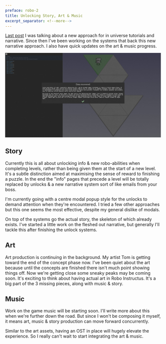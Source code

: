 ```yaml
---
preface: robo-2
title: Unlocking Story, Art & Music
excerpt_separator: <!--more-->
---
```

[Last post](/2018/08/31/teaching-and-storytelling.html) I was talking about a new approach for in universe tutorials and narrative. Since then I've been working on the systems that back this new narrative approach. I also have quick updates on the art & music progress.

![](/assets/2018-09-14/unlocks.jpg "Unlock new info after completing levels (WIP)")

<!--more-->

## Story
Currently this is all about unlocking info & new robo-abilities when completing levels, rather than being given them at the start of a new level. It's a subtle distinction aimed at maximising the sense of reward to finishing a puzzle. In the end the "info" pages that precede a level will be totally replaced by unlocks & a new narrative system sort of like emails from your boss.

I'm currently going with a centre modal popup style for the unlocks to demand attention when they're encountered. I tried a few other approaches but this one seems the most effective, despite my general dislike of modals.

On top of the systems go the actual story, the skeleton of which already exists. I've started a little work on the fleshed out narrative, but generally I'll tackle this after finishing the unlock systems.

## Art
Art production is continuing in the background. My artist Tom is getting toward the end of the concept phase now. I've been quiet about the art because until the concepts are finished there isn't much point showing things off. Now we're getting close some sneaky peaks may be coming soon. It's exciting to think about having actual art in Robo Instructus. It's a big part of the 3 missing pieces, along with music & story.

## Music
Work on the game music will be starting soon. I'll write more about this when we're further down the road. But since I won't be composing it myself, it means art, music & story production can move forward concurrently.

Similar to the art assets, having an OST in place will hugely elevate the experience. So I really can't wait to start integrating the art & music.
